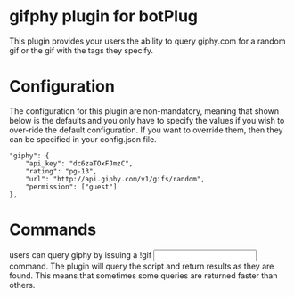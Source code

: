 # gifphy plugin for botPlug

This plugin provides your users the ability to query giphy.com for a random gif or the gif with the tags they specify.

# Configuration

The configuration for this plugin are non-mandatory, meaning that shown below is the defaults and you only have to specify the values if you wish to over-ride the default configuration. If you want to override them, then they can be specified in your config.json file.

    "giphy": {
        "api_key": "dc6zaTOxFJmzC",
        "rating": "pg-13",
        "url": "http://api.giphy.com/v1/gifs/random",
        "permission": ["guest"]
    },

# Commands

users can query giphy by issuing a !gif <input> command. The plugin will query the script and return results as they are found. This means that sometimes some queries are returned faster than others.